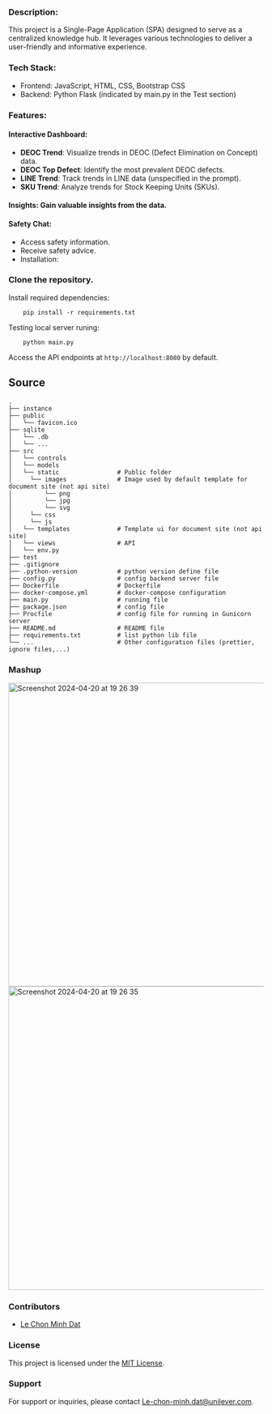 ### Description:

This project is a Single-Page Application (SPA) designed to serve as a centralized knowledge hub. 
It leverages various technologies to deliver a user-friendly and informative experience.

### Tech Stack:

- Frontend: JavaScript, HTML, CSS, Bootstrap CSS
- Backend: Python Flask (indicated by main.py in the Test section)

### Features:

#### Interactive Dashboard:
- **DEOC Trend**: Visualize trends in DEOC (Defect Elimination on Concept) data.
- **DEOC Top Defect**: Identify the most prevalent DEOC defects.
- **LINE Trend**: Track trends in LINE data (unspecified in the prompt).
- **SKU Trend**: Analyze trends for Stock Keeping Units (SKUs).

#### Insights: Gain valuable insights from the data.
#### Safety Chat:
- Access safety information.
- Receive safety advice.
- Installation:

### Clone the repository.
Install required dependencies: 

        pip install -r requirements.txt
    
Testing local server runing:

        python main.py

Access the API endpoints at `http://localhost:8080` by default.

## Source
```
.
├── instance
├── public
│   └── favicon.ico
├── sqlite
│   └── .db
│   └── ...
├── src
│   └── controls
│   └── models
│   └── static                # Public folder
│     └── images              # Image used by default template for document site (not api site)
│         └── png
│         └── jpg
│         └── svg
│     └── css
│     └── js
│   └── templates             # Template ui for document site (not api site)
│   └── views                 # API
│   └── env.py
├── test
├── .gitignore
├── .python-version           # python version define file
├── config.py                 # config backend server file
├── Dockerfile                # Dockerfile
├── docker-compose.yml        # docker-compose configuration
├── main.py                   # running file
├── package.json              # config file
├── Procfile                  # config file for running in Gunicorn server
├── README.md                 # README file
├── requirements.txt          # list python lib file
└── ...                       # Other configuration files (prettier, ignore files,...)
```

### Mashup

<img width="600" alt="Screenshot 2024-04-20 at 19 26 39" src="https://github.com/Unilever-Digital/deoc-dashboard-hcl/assets/93373784/f25ecbcc-a5a7-4d56-b8e9-63612b127baf">

<img width="600" alt="Screenshot 2024-04-20 at 19 26 35" src="https://github.com/Unilever-Digital/deoc-dashboard-hcl/assets/93373784/7fc9070c-5b74-4a76-a665-1f0e1607219b">



### Contributors
- [Le Chon Minh Dat](https://github.com/lcmd65)

### License
This project is licensed under the [MIT License](LICENSE).

### Support
For support or inquiries, please contact [Le-chon-minh.dat@unilever.com](mailto:Le-chon-minh.dat@unilever.com).
